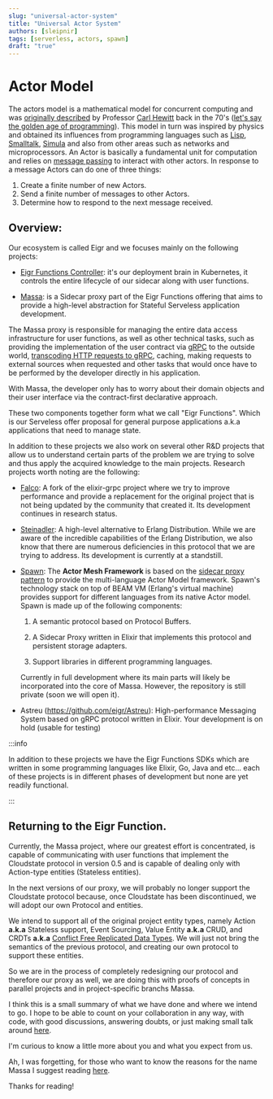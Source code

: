 ```yaml
---
slug: "universal-actor-system"
title: "Universal Actor System"
authors: [sleipnir]
tags: [serverless, actors, spawn]
draft: "true"
---
```


#  Actor Model

The actors model is a mathematical model for concurrent computing and was [originally described](http://www.eighty-twenty.org/files/Hewitt,%20Bishop,%20Steiger%20-%201973%20-%20A%20universal%20modular%20ACTOR%20formalism%20for%20artificial%20intelligence.pdf) by Professor  [Carl Hewitt](https://en.wikipedia.org/wiki/Carl_Hewitt) back in the 70's ([let's say the golden age of programming](https://www.youtube.com/watch?v=-I_jE0l7sYQ)). This model in turn was inspired by physics and obtained its influences from programming languages such as [Lisp](https://en.wikipedia.org/wiki/Lisp_(programming_language)), [Smalltalk](https://en.wikipedia.org/wiki/Smalltalk), [Simula](https://en.wikipedia.org/wiki/Simula) and also from other areas such as networks and microprocessors.
An Actor is basically a fundamental unit for computation and relies on [message passing](https://en.wikipedia.org/wiki/Message_passing) to interact with other actors. In response to a message Actors can do one of three things:

1. Create a finite number of new Actors.
2. Send a finite number of messages to other Actors.
3. Determine how to respond to the next message received.

## Overview:

Our ecosystem is called Eigr and we focuses mainly on the following projects:

* [Eigr Functions Controller](https://github.com/eigr/eigr-functions-controller): it's our deployment brain in Kubernetes, it controls the entire lifecycle of our sidecar along with user functions.

* [Massa](https://github.com/eigr/massa): is a Sidecar proxy part of the Eigr Functions offering that aims to provide a high-level abstraction for Stateful Serveless application development.

The Massa proxy is responsible for managing the entire data access infrastructure for user functions, as well as other technical tasks, such as providing the implementation of the user contract via [gRPC](https://grpc.io/) to the outside world, [transcoding HTTP requests to gRPC](https://cloud.google.com/endpoints/docs/grpc/transcoding), caching, making requests to external sources when requested and other tasks that would once have to be performed by the developer directly in his application.

With Massa, the developer only has to worry about their domain objects and their user interface via the contract-first declarative approach.

These two components together form what we call "Eigr Functions". Which is our Serveless offer proposal for general purpose applications a.k.a applications that need to manage state.

In addition to these projects we also work on several other R&D projects that allow us to understand certain parts of the problem we are trying to solve and thus apply the acquired knowledge to the main projects. Research projects worth noting are the following:

* [Falco](https://github.com/eigr/falco): A fork of the elixir-grpc project where we try to improve performance and provide a replacement for the original project that is not being updated by the community that created it. Its development continues in research status.

* [Steinadler](https://github.com/eigr-labs/steinadler): A high-level alternative to Erlang Distribution. While we are aware of the incredible capabilities of the Erlang Distribution, we also know that there are numerous deficiencies in this protocol that we are trying to address. Its development is currently at a standstill.

* [Spawn](https://github.com/eigr-labs/spawn): The **Actor Mesh Framework** is based on the [sidecar proxy pattern](https://dzone.com/articles/sidecar-design-pattern-in-your-microservices-ecosy-1) to provide the multi-language Actor Model framework. Spawn's technology stack on top of BEAM VM (Erlang's virtual machine) provides support for different languages ​​from its native Actor model. Spawn is made up of the following components:

    1. A semantic protocol based on Protocol Buffers.

    2. A Sidecar Proxy written in Elixir that implements this protocol and persistent storage adapters.

    3. Support libraries in different programming languages.

  Currently in full development where its main parts will likely be incorporated into the core of Massa. However, the repository is still private (soon we will open it).

* Astreu (https://github.com/eigr/Astreu): High-performance Messaging System based on gRPC protocol written in Elixir. Your development is on hold (usable for testing)

:::info

In addition to these projects we have the Eigr Functions SDKs which are written in some programming languages ​​like Elixir, Go, Java and etc... each of these projects is in different phases of development but none are yet readily functional.

:::

## Returning to the Eigr Function.

Currently, the Massa project, where our greatest effort is concentrated, is capable of communicating with user functions that implement the Cloudstate protocol in version 0.5 and is capable of dealing only with Action-type entities (Stateless entities).

In the next versions of our proxy, we will probably no longer support the Cloudstate protocol because, once Cloudstate has been discontinued, we will adopt our own Protocol and entities.

We intend to support all of the original project entity types, namely Action **a.k.a** Stateless support, Event Sourcing, Value Entity **a.k.a** CRUD, and CRDTs **a.k.a** [Conflict Free Replicated Data Types](https://crdt.tech/). We will just not bring the semantics of the previous protocol, and creating our own protocol to support these entities.

So we are in the process of completely redesigning our protocol and therefore our proxy as well, we are doing this with proofs of concepts in parallel projects and in project-specific branchs Massa.

I think this is a small summary of what we have done and where we intend to go. I hope to be able to count on your collaboration in any way, with code, with good discussions, answering doubts, or just making small talk around [here](https://discord.gg/Y55eZpyvNs).

I'm curious to know a little more about you and what you expect from us.

Ah, I was forgetting, for those who want to know the reasons for the name Massa I suggest reading [here](https://github.com/eigr/massa/blob/main/FAQ.md).

Thanks for reading!